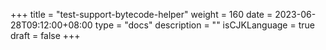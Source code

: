 +++
title = "test-support-bytecode-helper"
weight = 160
date = 2023-06-28T09:12:00+08:00
type = "docs"
description = ""
isCJKLanguage = true
draft = false
+++